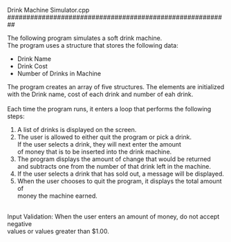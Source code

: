 Drink Machine Simulator.cpp<br />
##########################################################<br />

The following program simulates a soft drink machine. <br />
The program uses a structure that stores the following data:<br />
* Drink Name 
* Drink Cost 
* Number of Drinks in Machine <br />

The program creates an array of five structures. The elements are initialized<br />
with the Drink name, cost of each drink and number of eah drink.<br />
<br />
Each time the program runs, it enters a loop that performs the following steps:<br />
1. A list of drinks is displayed on the screen. 
1. The user is allowed to either quit the program or pick a drink. <br />
  If the user selects a drink, they will next enter the amount<br />
  of money that is to be inserted into the drink machine. <br />
1. The program displays the amount of change that would be returned<br />
  and subtracts one from the number of that drink left in the machine. <br />
1. If the user selects a drink that has sold out, a message will be displayed. 
1. When the user chooses to quit the program, it displays the total amount of <br />
   money the machine earned.<br />
<br />
Input Validation: When the user enters an amount of money, do not accept negative<br />
values or values greater than $1.00.<br />

